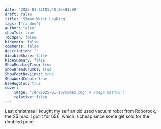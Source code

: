 ```yaml
---
date: '2025-01-13T01:48:35+01:00'
draft: false
title: 'S5max Water Leaking'
tags: ["random"]
author: "alex"
showToc: true
TocOpen: false
hidemeta: false
comments: false
description: ""
disableShare: false
hideSummary: false
ShowReadingTime: true
ShowBreadCrumbs: true
ShowPostNavLinks: true
ShowWordCount: true
UseHugoToc: true
cover:
    image: "/en/2025-01-13/s5max.png" # image path/url
    relative: false
---
```


Last christmas I bought my self an old used vacuum robot from Roborock, the S5 max.
I got it for 65€, which is cheap since some get sold for the doubled price.



